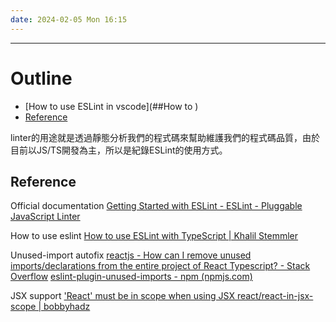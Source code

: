 ```yaml
---
date: 2024-02-05 Mon 16:15
---
```

---
# Outline
+ [How to use ESLint in vscode](##How to )
+ [Reference](##Reference)


linter的用途就是透過靜態分析我們的程式碼來幫助維護我們的程式碼品質，由於目前以JS/TS開發為主，所以是紀錄ESLint的使用方式。





## Reference

Official documentation
	[Getting Started with ESLint - ESLint - Pluggable JavaScript Linter](https://eslint.org/docs/latest/use/getting-started)
	
How to use eslint
	[How to use ESLint with TypeScript | Khalil Stemmler](https://khalilstemmler.com/blogs/typescript/eslint-for-typescript/)

Unused-import autofix
	[reactjs - How can I remove unused imports/declarations from the entire project of React Typescript? - Stack Overflow](https://stackoverflow.com/questions/64365300/how-can-i-remove-unused-imports-declarations-from-the-entire-project-of-react-ty)
	[eslint-plugin-unused-imports - npm (npmjs.com)](https://www.npmjs.com/package/eslint-plugin-unused-imports)

JSX support 
	['React' must be in scope when using JSX react/react-in-jsx-scope | bobbyhadz](https://bobbyhadz.com/blog/react-must-be-in-scope-when-using-jsx)